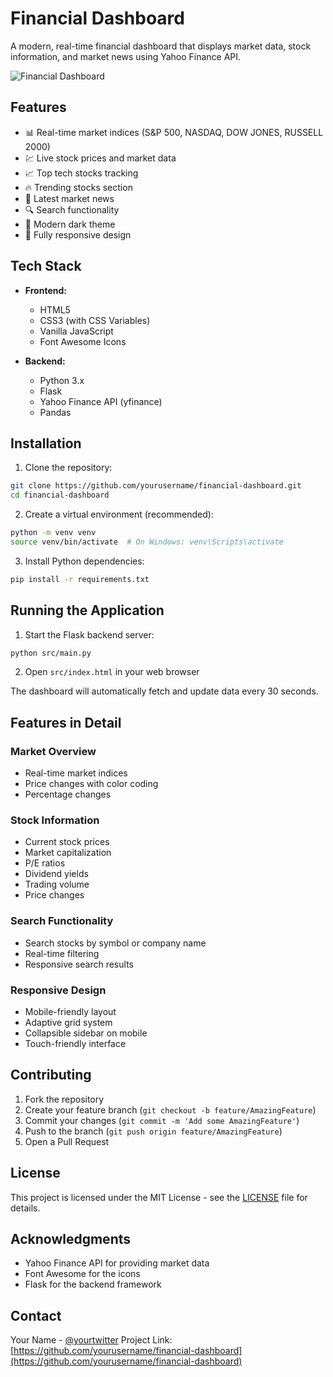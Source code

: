 # Financial Dashboard

A modern, real-time financial dashboard that displays market data, stock information, and market news using Yahoo Finance API.

![Financial Dashboard](https://via.placeholder.com/800x400?text=Financial+Dashboard)

## Features

- 📊 Real-time market indices (S&P 500, NASDAQ, DOW JONES, RUSSELL 2000)
- 💹 Live stock prices and market data
- 📈 Top tech stocks tracking
- 🔥 Trending stocks section
- 📰 Latest market news
- 🔍 Search functionality
- 🌙 Modern dark theme
- 📱 Fully responsive design

## Tech Stack

- **Frontend:**
  - HTML5
  - CSS3 (with CSS Variables)
  - Vanilla JavaScript
  - Font Awesome Icons

- **Backend:**
  - Python 3.x
  - Flask
  - Yahoo Finance API (yfinance)
  - Pandas


## Installation

1. Clone the repository:
```bash
git clone https://github.com/yourusername/financial-dashboard.git
cd financial-dashboard
```

2. Create a virtual environment (recommended):
```bash
python -m venv venv
source venv/bin/activate  # On Windows: venv\Scripts\activate
```

3. Install Python dependencies:
```bash
pip install -r requirements.txt
```

## Running the Application

1. Start the Flask backend server:
```bash
python src/main.py
```

2. Open `src/index.html` in your web browser

The dashboard will automatically fetch and update data every 30 seconds.

## Features in Detail

### Market Overview
- Real-time market indices
- Price changes with color coding
- Percentage changes

### Stock Information
- Current stock prices
- Market capitalization
- P/E ratios
- Dividend yields
- Trading volume
- Price changes

### Search Functionality
- Search stocks by symbol or company name
- Real-time filtering
- Responsive search results

### Responsive Design
- Mobile-friendly layout
- Adaptive grid system
- Collapsible sidebar on mobile
- Touch-friendly interface

## Contributing

1. Fork the repository
2. Create your feature branch (`git checkout -b feature/AmazingFeature`)
3. Commit your changes (`git commit -m 'Add some AmazingFeature'`)
4. Push to the branch (`git push origin feature/AmazingFeature`)
5. Open a Pull Request

## License

This project is licensed under the MIT License - see the [LICENSE](LICENSE) file for details.

## Acknowledgments

- Yahoo Finance API for providing market data
- Font Awesome for the icons
- Flask for the backend framework

## Contact

Your Name - [@yourtwitter](https://twitter.com/yourtwitter)
Project Link: [https://github.com/yourusername/financial-dashboard](https://github.com/yourusername/financial-dashboard) 
